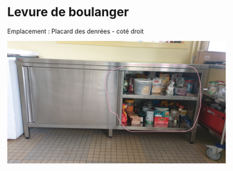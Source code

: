 # Levure de boulanger

Emplacement : Placard des denrées - coté droit

![placarddenreedroit.jpg](/placarddenreedroit.jpg)
